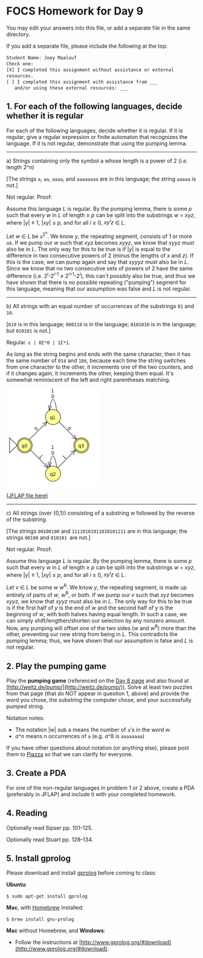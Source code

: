 # FOCS Homework for Day 9

You may edit your answers into this file, or add a separate file in the same directory.

If you add a separate file, please include the following at the top:

```
Student Name: Joey Maalouf
Check one:
[X] I completed this assignment without assistance or external resources.
[ ] I completed this assignment with assistance from ___
   and/or using these external resources: ___
```

## 1. For each of the following languages, decide whether it is regular

For each of the following languages, decide whether it is regular.  If it is regular, give a regular expression or finite automaton that recognizes the language.  If it is not regular, demonstrate that using the pumping lemma.

---

a) Strings containing only the symbol a whose length is a power of 2 (*i.e.* length 2^n)

[The strings `a`, `aa`, `aaaa`, and `aaaaaaaa` are in this language; the string `aaaaa` is not.]

Not regular. Proof:

Assume this language _L_ is regular. By the pumping lemma, there is some _p_ such that every _w_ in _L_ of length ≥ _p_ can be split into the substrings _w_ = _xyz_, where |_y_| ≥ 1, |_xy_| ≤ _p_, and for all _i_ ≥ 0, _xy<sup>i</sup>z_ ∈ _L_.

Let _w_ ∈ _L_ be `a`<sup>2<sup>_n_</sup></sup>. We know _y_, the repeating segment, consists of 1 or more `a`s. If we pump our _w_ such that _xyz_ becomes _xyyz_, we know that _xyyz_ must also be in _L_. The only way for this to be true is if |_y_| is equal to the difference in two consecutive powers of 2 (minus the lengths of _x_ and _z_). If this is the case, we can pump again and say that _xyyyz_ must also be in _L_. Since we know that no two consecutive sets of powers of 2 have the same difference (i.e. 2<sup>_i_</sup>-2<sup>_i_-1</sup> ≠ 2<sup>_i_+1</sup>-2<sup>_i_</sup>), this can't possibly also be true, and thus we have shown that there is no possible repeating ("pumping") segment for this language, meaning that our assumption was false and _L_ is not regular.

---

b) All strings with an equal number of occurrences of the substrings `01` and `10`.

[`010` is in this language; `000110` is in the language; `0101010` is in the language; but `010101` is not.]

Regular. `ε | 0Σ*0 | 1Σ*1`.

As long as the string begins and ends with the same character, then it has the same number of `01`s and `10`s, because each time the string switches from one character to the other, it increments one of the two counters, and if it changes again, it increments the other, keeping them equal. It's somewhat reminiscent of the left and right parentheses matching.

![](1b.png)

[(JFLAP file here)](1b.jff)

---

c) All strings (over {0,1}) consisting of a substring _w_ followed by the reverse of the substring.

[The strings `00100100` and `11110101011010101111` are in this language; the strings `00100` and `010101 `are not.]

Not regular. Proof:

Assume this language _L_ is regular. By the pumping lemma, there is some _p_ such that every _w_ in _L_ of length ≥ _p_ can be split into the substrings _w_ = _xyz_, where |_y_| ≥ 1, |_xy_| ≤ _p_, and for all _i_ ≥ 0, _xy<sup>i</sup>z_ ∈ _L_.

Let _v_ ∈ _L_ be some _w_ _w_<sup>R</sup>. We know _y_, the repeating segment, is made up entirely of parts of _w_, _w_<sup>R</sup>, or both. If we pump our _v_ such that _xyz_ becomes _xyyz_, we know that _xyyz_ must also be in _L_. The only way for this to be true is if the first half of _y_ is the end of _w_ and the second half of _y_ is the beginning of _w_, with both halves having equal length. In such a case, we can simply shift/lengthen/shorten our selection by any nonzero amount. Now, any pumping will offset one of the two sides (_w_ and _w_<sup>R</sup>) more than the other, preventing our new string from being in _L_. This contradicts the pumping lemma; thus, we have shown that our assumption is false and _L_ is not regular.

## 2. Play the pumping game

Play the **pumping game** (referenced on the [Day 8 page](https://sites.google.com/site/focs16fall/in-class-exercises/day-8) and also found at [http://weitz.de/pump/](http://weitz.de/pump/)).  Solve at least two puzzles from that page (that do NOT appear in question 1, above) and provide the word you chose, the substring the computer chose, and your successfully pumped string.

Notation notes:

- The notation |w| sub a means the number of `a`'s in the word _w_.
- _a_^_n_ means _n_ occurrences of `a` (e.g. _a_^8 is `aaaaaaaa`)

If you have other questions about notation (or anything else), please post them to [Piazza](https://piazza.com) so that we can clarify for everyone.

## 3. Create a PDA

For one of the non-regular languages in problem 1 or 2 above, create a PDA (preferably in JFLAP) and include it with your completed homework.

## 4. Reading

Optionally read Sipser pp. 101–125.

Optionally read Stuart pp. 128–134.

## 5. Install gprolog

Please download and install [gprolog](http://www.gprolog.org) before coming to class:

**Ubuntu**:

	$ sudo apt-get install gprolog

**Mac**, with [Homebrew](http://brew.sh) installed:

	$ brew install gnu-prolog

**Mac** without Homebrew, and **Windows**:

- Follow the instructions at [http://www.gprolog.org/#download](http://www.gprolog.org/#download).
